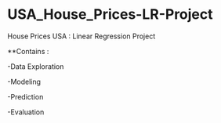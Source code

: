 # USA_House_Prices-LR-Project
House Prices USA : Linear Regression Project 

**Contains :

-Data Exploration

-Modeling

-Prediction

-Evaluation
